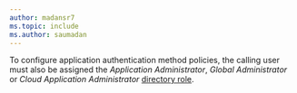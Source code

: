 ```yaml
---
author: madansr7
ms.topic: include
ms.author: saumadan
---
```


To configure application authentication method policies, the calling user must also be assigned the *Application Administrator*, *Global Administrator* or *Cloud Application Administrator* [directory role](/azure/active-directory/roles/permissions-reference?toc=%2Fgraph%2Ftoc.json).

